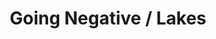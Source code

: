---
ee_id: '4277'
site: '1'
type: '2'
url: 2014-088-going-negative-lakes
title: Going Negative / Lakes
year: '2014'
display_year: '2014'
medium: 1920x1080 H.264/MPEG-4 Part 10 looped digital file (from​lossless Quicktime
  Animation master), media player, 70” flatscreen, armature, various cables
dims: 79 x 36.5 x 11 inches
pitch:
ps:
live_url:
related: |-
  [4297] [2015-159-fuck-negativity-sweatpants-srf-027] 2015-159 Fuck Negativity Sweatpants (SRF-027)
  [4298] [2015-158-fuck-negativity-hoodie-srf-026] 2015-158 Fuck Negativity Hoodie (SRF-026)
  [4299] [2015-157-fuck-negativity-t-shirt-srf-025] 2015-157 Fuck Negativity T-Shirt (SRF-025)
  [4305] [2015-164-fuck-negativity-slides-srf-032] 2015-164 Fuck Negativity Slides (SRF-032)
  [4306] [2015-162-fuck-negativity-dog-tags-srf-030] 2015-162 Fuck Negativity Dog Tags (SRF-030)
youtube:
related_code:
imgs: going-negative-2014-088-full-database-team-JL.jpg
subheading:
download:
add_credit:
add_credits:
commission:
layout: things-i-made
---
